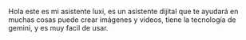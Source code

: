 Hola este es mi asistente luxi, es un asistente dijital que te ayudará en muchas cosas puede crear imágenes y videos, tiene la tecnología de gemini, y es muy facil de usar.
